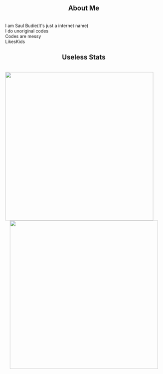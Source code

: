 <h2 align="center">About Me</h2>
<!-- https://github.com/anuraghazra/github-readme-stats -->
<br>
<div color=red>I am Saul Budie(It's just a internet name)</div>
<div color=lime>I do unoriginal codes</div>
<div color=blue>Codes are messy</div>
<div color=magneta>LikesKids</div>

<h2 align="center">Useless Stats</h2>
<!-- https://github.com/anuraghazra/github-readme-stats -->
<br>
<div align=center>
    <a href="#" title="SaulBudie">
    <img align="left" width="475" src="https://github-readme-stats.vercel.app/api?username=SaulBudie&show_icons=true&theme=react&border_color=61dafb&hide_border=true" />
  </a>
  <a href="#" title="SaulBudie">
    <img width="475" align="center" src="https://github-readme-stats.vercel.app/api/top-langs/?username=SaulBudie&hide=c%23,powershell,Mathematica,Ruby,Objective-C,Objective-C%2b%2b,Cuda&title_color=61dafb&text_color=ffffff&icon_color=61dafb&bg_color=20232a&langs_count=8&layout=compact&border_color=61dafb&hide_border=true" />
  </a>
  
</div>
